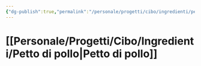 ```yaml
---
{"dg-publish":true,"permalink":"/personale/progetti/cibo/ingredienti/petto-di-pollo/"}
---
```


# [[Personale/Progetti/Cibo/Ingredienti/Petto di pollo\|Petto di pollo]]

